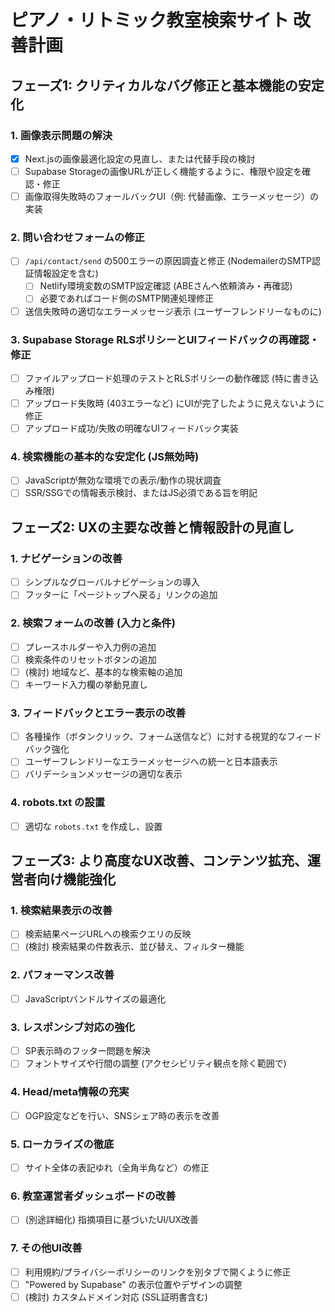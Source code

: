 # ピアノ・リトミック教室検索サイト 改善計画

## フェーズ1: クリティカルなバグ修正と基本機能の安定化

### 1. 画像表示問題の解決
- [x] Next.jsの画像最適化設定の見直し、または代替手段の検討
- [ ] Supabase Storageの画像URLが正しく機能するように、権限や設定を確認・修正
- [ ] 画像取得失敗時のフォールバックUI（例: 代替画像、エラーメッセージ）の実装

### 2. 問い合わせフォームの修正
- [ ] `/api/contact/send` の500エラーの原因調査と修正 (NodemailerのSMTP認証情報設定を含む)
    - [ ] Netlify環境変数のSMTP設定確認 (ABEさんへ依頼済み・再確認)
    - [ ] 必要であればコード側のSMTP関連処理修正
- [ ] 送信失敗時の適切なエラーメッセージ表示 (ユーザーフレンドリーなものに)

### 3. Supabase Storage RLSポリシーとUIフィードバックの再確認・修正
- [ ] ファイルアップロード処理のテストとRLSポリシーの動作確認 (特に書き込み権限)
- [ ] アップロード失敗時 (403エラーなど) にUIが完了したように見えないように修正
- [ ] アップロード成功/失敗の明確なUIフィードバック実装

### 4. 検索機能の基本的な安定化 (JS無効時)
- [ ] JavaScriptが無効な環境での表示/動作の現状調査
- [ ] SSR/SSGでの情報表示検討、またはJS必須である旨を明記

## フェーズ2: UXの主要な改善と情報設計の見直し

### 1. ナビゲーションの改善
- [ ] シンプルなグローバルナビゲーションの導入
- [ ] フッターに「ページトップへ戻る」リンクの追加

### 2. 検索フォームの改善 (入力と条件)
- [ ] プレースホルダーや入力例の追加
- [ ] 検索条件のリセットボタンの追加
- [ ] (検討) 地域など、基本的な検索軸の追加
- [ ] キーワード入力欄の挙動見直し

### 3. フィードバックとエラー表示の改善
- [ ] 各種操作（ボタンクリック、フォーム送信など）に対する視覚的なフィードバック強化
- [ ] ユーザーフレンドリーなエラーメッセージへの統一と日本語表示
- [ ] バリデーションメッセージの適切な表示

### 4. robots.txt の設置
- [ ] 適切な `robots.txt` を作成し、設置

## フェーズ3: より高度なUX改善、コンテンツ拡充、運営者向け機能強化

### 1. 検索結果表示の改善
- [ ] 検索結果ページURLへの検索クエリの反映
- [ ] (検討) 検索結果の件数表示、並び替え、フィルター機能

### 2. パフォーマンス改善
- [ ] JavaScriptバンドルサイズの最適化

### 3. レスポンシブ対応の強化
- [ ] SP表示時のフッター問題を解決
- [ ] フォントサイズや行間の調整 (アクセシビリティ観点を除く範囲で)

### 4. Head/meta情報の充実
- [ ] OGP設定などを行い、SNSシェア時の表示を改善

### 5. ローカライズの徹底
- [ ] サイト全体の表記ゆれ（全角半角など）の修正

### 6. 教室運営者ダッシュボードの改善
- [ ] (別途詳細化) 指摘項目に基づいたUI/UX改善

### 7. その他UI改善
- [ ] 利用規約/プライバシーポリシーのリンクを別タブで開くように修正
- [ ] "Powered by Supabase" の表示位置やデザインの調整
- [ ] (検討) カスタムドメイン対応 (SSL証明書含む) 